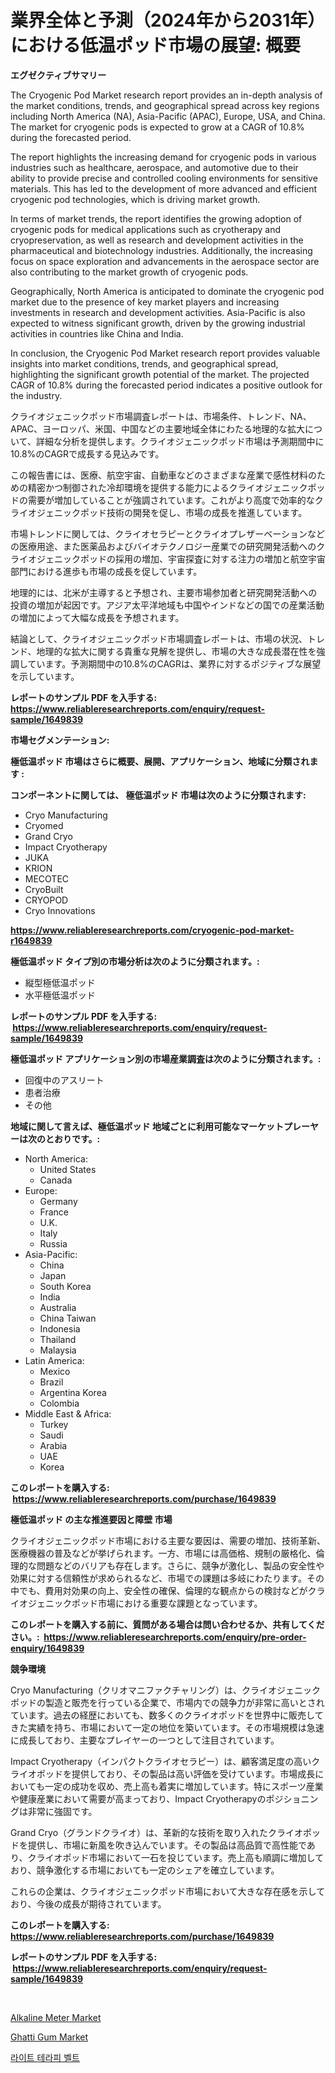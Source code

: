 <p><h1>業界全体と予測（2024年から2031年）における低温ポッド市場の展望: 概要</h1></p><p><strong>エグゼクティブサマリー</strong></p>
<p><p>The Cryogenic Pod Market research report provides an in-depth analysis of the market conditions, trends, and geographical spread across key regions including North America (NA), Asia-Pacific (APAC), Europe, USA, and China. The market for cryogenic pods is expected to grow at a CAGR of 10.8% during the forecasted period.</p><p>The report highlights the increasing demand for cryogenic pods in various industries such as healthcare, aerospace, and automotive due to their ability to provide precise and controlled cooling environments for sensitive materials. This has led to the development of more advanced and efficient cryogenic pod technologies, which is driving market growth.</p><p>In terms of market trends, the report identifies the growing adoption of cryogenic pods for medical applications such as cryotherapy and cryopreservation, as well as research and development activities in the pharmaceutical and biotechnology industries. Additionally, the increasing focus on space exploration and advancements in the aerospace sector are also contributing to the market growth of cryogenic pods.</p><p>Geographically, North America is anticipated to dominate the cryogenic pod market due to the presence of key market players and increasing investments in research and development activities. Asia-Pacific is also expected to witness significant growth, driven by the growing industrial activities in countries like China and India.</p><p>In conclusion, the Cryogenic Pod Market research report provides valuable insights into market conditions, trends, and geographical spread, highlighting the significant growth potential of the market. The projected CAGR of 10.8% during the forecasted period indicates a positive outlook for the industry. </p><p>クライオジェニックポッド市場調査レポートは、市場条件、トレンド、NA、APAC、ヨーロッパ、米国、中国などの主要地域全体にわたる地理的な拡大について、詳細な分析を提供します。クライオジェニックポッド市場は予測期間中に10.8%のCAGRで成長する見込みです。</p><p>この報告書には、医療、航空宇宙、自動車などのさまざまな産業で感性材料のための精密かつ制御された冷却環境を提供する能力によるクライオジェニックポッドの需要が増加していることが強調されています。これがより高度で効率的なクライオジェニックポッド技術の開発を促し、市場の成長を推進しています。</p><p>市場トレンドに関しては、クライオセラピーとクライオプレザーベーションなどの医療用途、また医薬品およびバイオテクノロジー産業での研究開発活動へのクライオジェニックポッドの採用の増加、宇宙探査に対する注力の増加と航空宇宙部門における進歩も市場の成長を促しています。</p><p>地理的には、北米が主導すると予想され、主要市場参加者と研究開発活動への投資の増加が起因です。アジア太平洋地域も中国やインドなどの国での産業活動の増加によって大幅な成長を予想されます。</p><p>結論として、クライオジェニックポッド市場調査レポートは、市場の状況、トレンド、地理的な拡大に関する貴重な見解を提供し、市場の大きな成長潜在性を強調しています。予測期間中の10.8%のCAGRは、業界に対するポジティブな展望を示しています。</p></p>
<p><strong>レポートのサンプル PDF を入手する: <a href="https://www.reliableresearchreports.com/enquiry/request-sample/1649839">https://www.reliableresearchreports.com/enquiry/request-sample/1649839</a></strong></p>
<p><strong>市場セグメンテーション:</strong></p>
<p><strong> 極低温ポッド 市場はさらに概要、展開、アプリケーション、地域に分類されます :</strong></p>
<p><strong>コンポーネントに関しては、 極低温ポッド 市場は次のように分類されます: &nbsp;</strong></p>
<p><ul><li>Cryo Manufacturing</li><li>Cryomed</li><li>Grand Cryo</li><li>Impact Cryotherapy</li><li>JUKA</li><li>KRION</li><li>MECOTEC</li><li>CryoBuilt</li><li>CRYOPOD</li><li>Cryo Innovations</li></ul></p>
<p><strong><a href="https://www.reliableresearchreports.com/cryogenic-pod-market-r1649839">https://www.reliableresearchreports.com/cryogenic-pod-market-r1649839</a></strong></p>
<p><strong> 極低温ポッド タイプ別の市場分析は次のように分類されます。:</strong></p>
<p><ul><li>縦型極低温ポッド</li><li>水平極低温ポッド</li></ul></p>
<p><strong>レポートのサンプル PDF を入手する: &nbsp;<a href="https://www.reliableresearchreports.com/enquiry/request-sample/1649839">https://www.reliableresearchreports.com/enquiry/request-sample/1649839</a></strong></p>
<p><strong> 極低温ポッド アプリケーション別の市場産業調査は次のように分類されます。:</strong></p>
<p><ul><li>回復中のアスリート</li><li>患者治療</li><li>その他</li></ul></p>
<p><strong>地域に関して言えば、極低温ポッド 地域ごとに利用可能なマーケットプレーヤーは次のとおりです。:</strong></p>
<p><ul>
    <li>
        North America:
        <ul>
            <li>United States</li>
            <li>Canada</li>
        </ul>
    </li>
    <li>
        Europe:
        <ul>
            <li>Germany</li>
            <li>France</li>
            <li>U.K.</li>
            <li>Italy</li>
            <li>Russia</li>
        </ul>
    </li>
    <li>
        Asia-Pacific:
        <ul>
            <li>China</li>
            <li>Japan</li>
            <li>South Korea</li>
            <li>India</li>
            <li>Australia</li>
            <li>China Taiwan</li>
            <li>Indonesia</li>
            <li>Thailand</li>
            <li>Malaysia</li>
        </ul>
    </li>
    <li>
        Latin America:
        <ul>
            <li>Mexico</li>
            <li>Brazil</li>
            <li>Argentina Korea</li>
            <li>Colombia</li>
        </ul>
    </li>
    <li>
        Middle East & Africa:
        <ul>
            <li>Turkey</li>
            <li>Saudi</li>
            <li>Arabia</li>
            <li>UAE</li>
            <li>Korea</li>
        </ul>
    </li>
    </ul></p>
<p><strong>このレポートを購入する: &nbsp;<a href="https://www.reliableresearchreports.com/purchase/1649839">https://www.reliableresearchreports.com/purchase/1649839</a></strong></p>
<p><strong>極低温ポッド の主な推進要因と障壁 市場</strong></p>
<p><p>クライオジェニックポッド市場における主要な要因は、需要の増加、技術革新、医療機器の普及などが挙げられます。一方、市場には高価格、規制の厳格化、倫理的な問題などのバリアも存在します。さらに、競争が激化し、製品の安全性や効果に対する信頼性が求められるなど、市場での課題は多岐にわたります。その中でも、費用対効果の向上、安全性の確保、倫理的な観点からの検討などがクライオジェニックポッド市場における重要な課題となっています。</p></p>
<p><strong>このレポートを購入する前に、質問がある場合は問い合わせるか、共有してください。:&nbsp; <a href="https://www.reliableresearchreports.com/enquiry/pre-order-enquiry/1649839">https://www.reliableresearchreports.com/enquiry/pre-order-enquiry/1649839</a></strong></p>
<p><strong>競争環境</strong></p>
<p><p>Cryo Manufacturing（クリオマニファクチャリング）は、クライオジェニックポッドの製造と販売を行っている企業で、市場内での競争力が非常に高いとされています。過去の経歴においても、数多くのクライオポッドを世界中に販売してきた実績を持ち、市場において一定の地位を築いています。その市場規模は急速に成長しており、主要なプレイヤーの一つとして注目されています。</p><p>Impact Cryotherapy（インパクトクライオセラピー）は、顧客満足度の高いクライオポッドを提供しており、その製品は高い評価を受けています。市場成長においても一定の成功を収め、売上高も着実に増加しています。特にスポーツ産業や健康産業において需要が高まっており、Impact Cryotherapyのポジショニングは非常に強固です。</p><p>Grand Cryo（グランドクライオ）は、革新的な技術を取り入れたクライオポッドを提供し、市場に新風を吹き込んでいます。その製品は高品質で高性能であり、クライオポッド市場において一石を投じています。売上高も順調に増加しており、競争激化する市場においても一定のシェアを確立しています。</p><p>これらの企業は、クライオジェニックポッド市場において大きな存在感を示しており、今後の成長が期待されています。</p></p>
<p><strong>このレポートを購入する: &nbsp; <a href="https://www.reliableresearchreports.com/purchase/1649839">https://www.reliableresearchreports.com/purchase/1649839</a></strong></p>
<p><strong>レポートのサンプル PDF を入手する: &nbsp;<a href="https://www.reliableresearchreports.com/enquiry/request-sample/1649839">https://www.reliableresearchreports.com/enquiry/request-sample/1649839</a></strong><strong></strong></p>
<p>&nbsp;</p>
<p><p><a href="https://github.com/Whitneyboyettebo9kiw7yr13/Market-Research-Report-List-2/blob/main/alkaline-meter-market.md">Alkaline Meter Market</a></p><p><a href="https://fuschia-pecorino-a6d.notion.site/Ghatti-Gum-Market-Analysis-and-Sze-Forecasted-for-period-from-2024-to-2031-bc9b671d70bb4d9ea0770a7283638bc7">Ghatti Gum Market</a></p><p><a href="https://github.com/sammyUltyylrich9067856/Market-Research-Report-List-1/blob/main/187671826389.md">라이트 테라피 벨트</a></p></p>